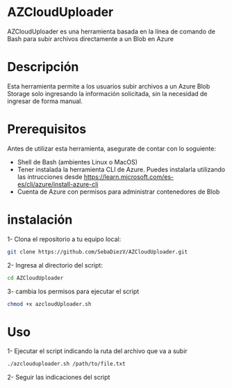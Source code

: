 # AZCloudUploader
AZCloudUploader es una herramienta basada en la línea de comando de Bash para subir archivos directamente a un Blob en Azure

# Descripción
Esta herramienta permite a los usuarios subir archivos a un Azure Blob Storage solo ingresando la información solicitada, sin la necesidad de ingresar de forma manual.

# Prerequisitos
Antes de utilizar esta herramienta, asegurate de contar con lo soguiente:
 * Shell de Bash (ambientes Linux o MacOS)
 * Tener instalada la herramienta CLI de Azure. Puedes instalarla utilizando las intrucciones desde https://learn.microsoft.com/es-es/cli/azure/install-azure-cli
 * Cuenta de Azure con permisos para administrar contenedores de Blob

   
# instalación
1- Clona el repositorio a tu equipo local:
```bash
git clone https://github.com/SebaDiezV/AZCloudUploader.git
```
2- Ingresa al directorio del script:
```bash
cd AZCloudUploader
```
3- cambia los permisos para ejecutar el script
```bash
chmod +x azcloudUploader.sh
```
# Uso 
1- Ejecutar el script indicando la ruta del archivo que va a subir
```bash
./azclouduploader.sh /path/to/file.txt
```

2- Seguir las indicaciones del script



